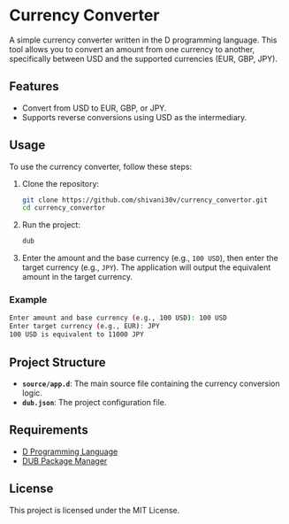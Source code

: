 
# Currency Converter

A simple currency converter written in the D programming language. This tool allows you to convert an amount from one currency to another, specifically between USD and the supported currencies (EUR, GBP, JPY).

## Features

- Convert from USD to EUR, GBP, or JPY.
- Supports reverse conversions using USD as the intermediary.

## Usage

To use the currency converter, follow these steps:

1. Clone the repository:

   ```bash
   git clone https://github.com/shivani30v/currency_convertor.git
   cd currency_convertor
   ```

2. Run the project:

   ```bash
   dub
   ```

3. Enter the amount and the base currency (e.g., `100 USD`), then enter the target currency (e.g., `JPY`). The application will output the equivalent amount in the target currency.

### Example

```bash
Enter amount and base currency (e.g., 100 USD): 100 USD
Enter target currency (e.g., EUR): JPY
100 USD is equivalent to 11000 JPY
```

## Project Structure

- **`source/app.d`**: The main source file containing the currency conversion logic.
- **`dub.json`**: The project configuration file.

## Requirements

- [D Programming Language](https://dlang.org/download.html)
- [DUB Package Manager](https://dub.pm/)

## License

This project is licensed under the MIT License.